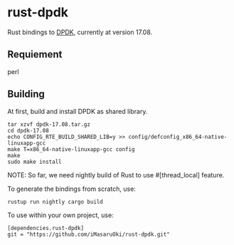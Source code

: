 # rust-dpdk

Rust bindings to [DPDK](http://dpdk.org/), currently at version 17.08.

## Requiement

perl

## Building

At first, build and install DPDK as shared library.

```
tar xzvf dpdk-17.08.tar.gz
cd dpdk-17.08
echo CONFIG_RTE_BUILD_SHARED_LIB=y >> config/defconfig_x86_64-native-linuxapp-gcc
make T=x86_64-native-linuxapp-gcc config
make
sudo make install
```

NOTE: So far, we need nightly build of Rust to use #[thread_local] feature.

To generate the bindings from scratch, use:

```
rustup run nightly cargo build
```

To use within your own project, use:

```
[dependencies.rust-dpdk]
git = "https://github.com/iMasaruOki/rust-dpdk.git"
```
